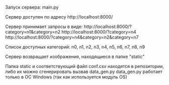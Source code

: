 Запуск сервера:
main.py

Сервер доступен по адресу http://localhost:8000/

Сервер принимает запросы в виде:
http://localhost:8000/?category=n1&category=n2
http://localhost:8000/?category=n4
http://localhost:8000/?category=n4&category=n2&category=n7

Список доступных категорий: n0, n1, n2, n3, n4, n5, n6, n7, n8, n9

Сервер возвращает изображения, находящиеся в папке "static"

Папка static и соответствующий файл conf.csv находятся в репозитории, либо их можно сгенерировать вызвав data_gen.py
data_gen.py работает только в ОС Windows (так как используется модуль OS)

